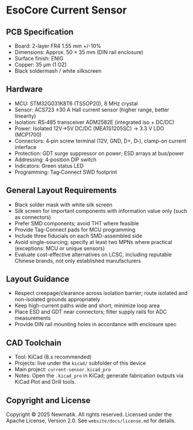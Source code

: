 # EsoCore Current Sensor

## PCB Specification

- Board: 2-layer FR4 1.55 mm +/-10%
- Dimensions: Approx. 50 × 35 mm (DIN rail enclosure)
- Surface finish: ENIG
- Copper: 35 µm (1 OZ)
- Black soldermash / white silkscreen

## Hardware

- MCU: STM32G031K8T6 (TSSOP20), 8 MHz crystal
- Sensor: ACS723 ±30 A Hall current sensor (higher range, better linearity)
- Isolation: RS‑485 transceiver ADM2582E (integrated iso + DC/DC)
- Power: Isolated 12V→5V DC/DC (MEA1S1205SC) → 3.3 V LDO (MCP1700)
- Connectors: 4‑pin screw terminal (12V, GND, D+, D‑), clamp-on current interface
- Protection: GDT surge suppressor on power; ESD arrays at bus/power
- Addressing: 4‑position DIP switch
- Indicators: Green status LED
- Programming: Tag‑Connect SWD footprint

## General Layout Requirements

- Black solder mask with white silk screen
- Silk screen for important components with information value only (such as connectors)
- Prefer SMD components; avoid THT where feasible
- Provide Tag-Connect pads for MCU programming
- Include three fiducials on each SMD-assembled side
- Avoid single-sourcing; specify at least two MPNs where practical (exceptions: MCU or unique sensors)
- Evaluate cost-effective alternatives on LCSC, including reputable Chinese brands, not only established manufacturers

## Layout Guidance

- Respect creepage/clearance across isolation barrier; route isolated and non-isolated grounds appropriately
- Keep high-current paths wide and short; minimize loop area
- Place ESD and GDT near connectors; filter supply rails for ADC measurements
- Provide DIN rail mounting holes in accordance with enclosure spec

## CAD Toolchain

- Tool: KiCad (8.x recommended)
- Projects: live under the `kicad/` subfolder of this device
- Main project: `current-sensor.kicad_pro`
- Notes: Open the `.kicad_pro` in KiCad; generate fabrication outputs via KiCad Plot and Drill tools.

## Copyright and License

Copyright © 2025 Newmatik. All rights reserved.
Licensed under the Apache License, Version 2.0. See `website/docs/license.md` for details.
